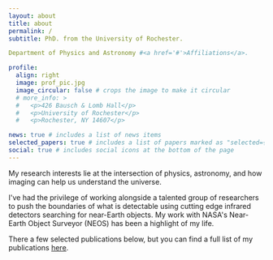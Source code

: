 ```yaml
---
layout: about
title: about
permalink: /
subtitle: PhD. from the University of Rochester.  

Department of Physics and Astronomy #<a href='#'>Affiliations</a>.

profile:
  align: right
  image: prof_pic.jpg
  image_circular: false # crops the image to make it circular
  # more_info: >
  #   <p>426 Bausch & Lomb Hall</p>
  #   <p>University of Rochester</p>
  #   <p>Rochester, NY 14607</p>

news: true # includes a list of news items
selected_papers: true # includes a list of papers marked as "selected={true}"
social: true # includes social icons at the bottom of the page
---
```



My research interests lie at the intersection of physics, astronomy, and how imaging can help us understand the universe.

I've had the privilege of working alongside a talented group of researchers to push the boundaries of what is detectable using cutting edge infrared detectors searching for near-Earth objects. My work with NASA's Near-Earth Object Surveyor (NEOS) has been a highlight of my life.  

There a few selected publications below, but you can find a full list of my publications [here](/al-folio/publications/).


<!-- Write your biography here. Tell the world about yourself. Link to your favorite [subreddit](http://reddit.com). You can put a picture in, too. The code is already in, just name your picture `prof_pic.jpg` and put it in the `img/` folder.

Put your address / P.O. box / other info right below your picture. You can also disable any of these elements by editing `profile` property of the YAML header of your `_pages/about.md`. Edit `_bibliography/papers.bib` and Jekyll will render your [publications page](/al-folio/publications/) automatically.

Link to your social media connections, too. This theme is set up to use [Font Awesome icons](https://fontawesome.com/) and [Academicons](https://jpswalsh.github.io/academicons/), like the ones below. Add your Facebook, Twitter, LinkedIn, Google Scholar, or just disable all of them. -->
